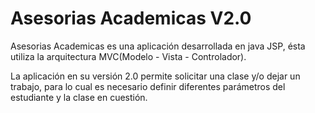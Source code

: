 # Asesorias Academicas V2.0

Asesorias Academicas es una aplicación desarrollada en java JSP, ésta utiliza la arquitectura MVC(Modelo - Vista - Controlador).

La aplicación en su versión 2.0 permite solicitar una clase y/o dejar un trabajo, para lo cual es necesario definir diferentes parámetros del estudiante y la clase
en cuestión.
